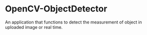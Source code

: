# OpenCV-ObjectDetector
An application that functions to detect the measurement of object in uploaded image or real time.
